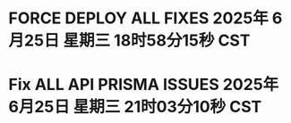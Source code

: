 # FORCE DEPLOY ALL FIXES 2025年 6月25日 星期三 18时58分15秒 CST
# Fix ALL API PRISMA ISSUES 2025年 6月25日 星期三 21时03分10秒 CST
